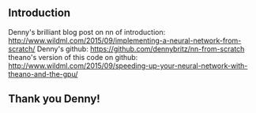 ## Introduction
Denny's brilliant blog post on nn of introduction: http://www.wildml.com/2015/09/implementing-a-neural-network-from-scratch/
Denny's github: https://github.com/dennybritz/nn-from-scratch
theano's version of this code on github: http://www.wildml.com/2015/09/speeding-up-your-neural-network-with-theano-and-the-gpu/

## Thank you Denny!